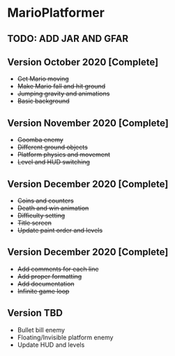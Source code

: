 # MarioPlatformer 

## TODO: ADD JAR AND GFAR

## Version October 2020 [Complete]

* ~~Get Mario moving~~
* ~~Make Mario fall and hit ground~~
* ~~Jumping gravity and animations~~
* ~~Basic background~~

## Version November 2020 [Complete]

* ~~Goomba enemy~~
* ~~Different ground objects~~
* ~~Platform physics and movement~~
* ~~Level and HUD switching~~

## Version December 2020 [Complete]

* ~~Coins and counters~~
* ~~Death and win animation~~
* ~~Difficulty setting~~
* ~~Title screen~~
* ~~Update paint order and levels~~

## Version December 2020 [Complete]
* ~~Add comments for each line~~
* ~~Add proper formatting~~
* ~~Add documentation~~
* ~~Infinite game loop~~

## Version TBD

* Bullet bill enemy
* Floating/Invisible platform enemy
* Update HUD and levels
